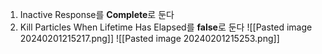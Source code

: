 1. Inactive Response를 **Complete**로 둔다
2. Kill Particles When Lifetime Has Elapsed를 **false**로 둔다
![[Pasted image 20240201215217.png]]
![[Pasted image 20240201215253.png]]
